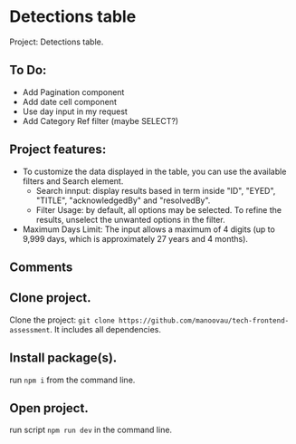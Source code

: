 # Detections table

Project: Detections table.

## To Do:

- Add Pagination component
- Add date cell component
- Use day input in my request
- Add Category Ref filter (maybe SELECT?)

## Project features:

- To customize the data displayed in the table, you can use the available filters and Search element.
  - Search innput: display results based in term inside "ID", "EYED", "TITLE", "acknowledgedBy" and "resolvedBy".
  - Filter Usage: by default, all options may be selected. To refine the results, unselect the unwanted options in the filter.
- Maximum Days Limit: The input allows a maximum of 4 digits (up to 9,999 days, which is approximately 27 years and 4 months).

## Comments

## Clone project.

Clone the project: `git clone https://github.com/manoovau/tech-frontend-assessment`.
It includes all dependencies.

## Install package(s).

run `npm i` from the command line.

## Open project.

run script `npm run dev` in the command line.
